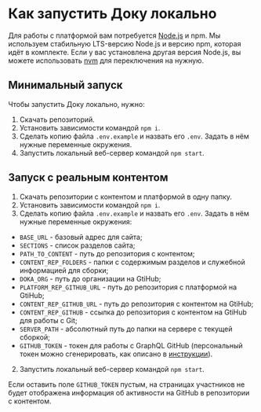 # Как запустить Доку локально

Для работы с платформой вам потребуется [Node.js](https://nodejs.org/en/) и npm. Мы используем стабильную LTS-версию Node.js и версию npm, которая идёт в комплекте. Если у вас установлена другая версия Node.js, вы можете использовать [nvm](https://github.com/nvm-sh/nvm) для переключения на нужную.

## Минимальный запуск

Чтобы запустить Доку локально, нужно:

1. Скачать репозиторий.
1. Установить зависимости командой `npm i`.
1. Сделать копию файла `.env.example` и назвать его `.env`. Задать в нём нужные переменные окружения.
1. Запустить локальный веб-сервер командой `npm start`.

## Запуск с реальным контентом

1. Скачать репозитории с контентом и платформой в одну папку.
1. Установить зависимости командой `npm i`.
1. Сделать копию файла `.env.example` и назвать его `.env`. Задать в нём нужные переменные окружения:
  - `BASE_URL` - базовый адрес для сайта;
  - `SECTIONS` - список разделов сайта;
  - `PATH_TO_CONTENT` - путь до репозитория с контентом;
  - `CONTENT_REP_FOLDERS` - папки с содержимым разделов и служебной информацией для сборки;
  - `DOKA_ORG` - путь до организации на GtiHub;
  - `PLATFORM_REP_GITHUB_URL` - путь до репозитория с платформой на GtiHub;
  - `CONTENT_REP_GITHUB_URL` - путь до репозитория с контентом на GtiHub;
  - `CONTENT_REP_GITHUB` - ссылка до репозитория с контентом на GtiHub для работы с Git;
  - `SERVER_PATH` - абсолютный путь до папки на сервере с текущей сборкой;
  - `GITHUB_TOKEN` - токен для работы с GraphQL GitHub (персональный токен можно сгенерировать, как описано в [инструкции](https://docs.github.com/en/authentication/keeping-your-account-and-data-secure/creating-a-personal-access-token)).
2. Запустить локальный веб-сервер командой `npm start`.

Если оставить поле `GITHUB_TOKEN` пустым, на страницах участников не будет отображена информация об активности на GitHub в репозитории с контентом.
